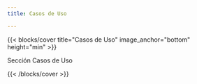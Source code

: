 ```yaml
---
title: Casos de Uso

---
```


<!--add blocks of content here to add more sections to the page -->

{{< blocks/cover title="Casos de Uso" image_anchor="bottom" height="min" >}}

<p class="lead mt-5">Sección Casos de Uso
</p>


{{< /blocks/cover >}}

